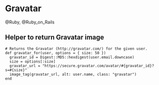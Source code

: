 # Gravatar
@Ruby, @Ruby_on_Rails


Helper to return Gravatar image
-------------------------------

	# Returns the Gravatar (http://gravatar.com/) for the given user.
	def gravatar_for(user, options = { size: 50 })
	  gravatar_id = Digest::MD5::hexdigest(user.email.downcase)
	  size = options[:size]
	  gravatar_url = "https://secure.gravatar.com/avatar/#{gravatar_id}?s=#{size}"
	  image_tag(gravatar_url, alt: user.name, class: "gravatar")
	end


